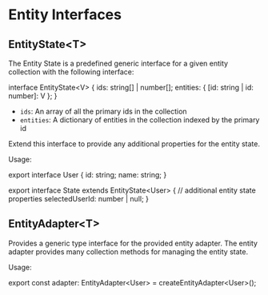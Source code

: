 # Entity Interfaces

## EntityState&lt;T&gt;

The Entity State is a predefined generic interface for a given entity collection with the following interface:

<code-example header="EntityState Interface">
interface EntityState&lt;V&gt; {
  ids: string[] | number[];
  entities: { [id: string | id: number]: V };
}
</code-example>

- `ids`: An array of all the primary ids in the collection
- `entities`: A dictionary of entities in the collection indexed by the primary id

Extend this interface to provide any additional properties for the entity state.

Usage:

<code-example header="user.reducer.ts">
export interface User {
  id: string;
  name: string;
}

export interface State extends EntityState&lt;User&gt; {
  // additional entity state properties
  selectedUserId: number | null;
}
</code-example>

## EntityAdapter&lt;T&gt;

Provides a generic type interface for the provided entity adapter. The entity adapter provides many collection methods for managing the entity state.

Usage:

<code-example header="user.reducer.ts">
export const adapter: EntityAdapter&lt;User&gt; = createEntityAdapter&lt;User&gt;();
</code-example>
